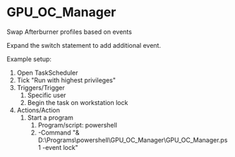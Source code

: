# GPU_OC_Manager
Swap Afterburner profiles based on events

Expand the switch statement to add additional event.

Example setup:


1. Open TaskScheduler
2. Tick "Run with highest privileges"
3. Triggers/Trigger
    1. Specific user
    2. Begin the task on workstation lock
4. Actions/Action
    1. Start a program
        1. Program/script: powershell
        2. -Command "& D:\Programs\powershell\GPU_OC_Manager\GPU_OC_Manager.ps1 -event lock"
    
    
    
